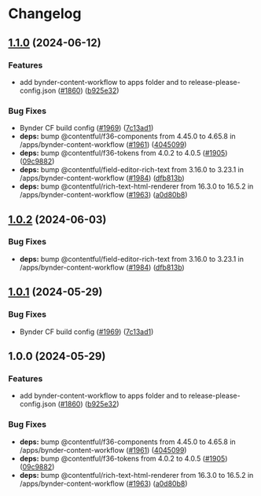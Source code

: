 # Changelog

## [1.1.0](https://github.com/Thrillworks/marketplace-partner-apps/compare/bynder-content-workflow-v1.0.2...bynder-content-workflow-v1.1.0) (2024-06-12)


### Features

* add bynder-content-workflow to apps folder and to release-please-config.json ([#1860](https://github.com/Thrillworks/marketplace-partner-apps/issues/1860)) ([b925e32](https://github.com/Thrillworks/marketplace-partner-apps/commit/b925e32dc73bef00dbdbe3d472811d185c2c655f))


### Bug Fixes

* Bynder CF build config ([#1969](https://github.com/Thrillworks/marketplace-partner-apps/issues/1969)) ([7c13ad1](https://github.com/Thrillworks/marketplace-partner-apps/commit/7c13ad18a236fb08014e2e29f801652a55057e41))
* **deps:** bump @contentful/f36-components from 4.45.0 to 4.65.8 in /apps/bynder-content-workflow ([#1961](https://github.com/Thrillworks/marketplace-partner-apps/issues/1961)) ([4045099](https://github.com/Thrillworks/marketplace-partner-apps/commit/40450990466f4def0e3fa68a7c5c2b9c7015b649))
* **deps:** bump @contentful/f36-tokens from 4.0.2 to 4.0.5 ([#1905](https://github.com/Thrillworks/marketplace-partner-apps/issues/1905)) ([09c9882](https://github.com/Thrillworks/marketplace-partner-apps/commit/09c9882ecbce217e25f85065ace36d09efcb54c5))
* **deps:** bump @contentful/field-editor-rich-text from 3.16.0 to 3.23.1 in /apps/bynder-content-workflow ([#1984](https://github.com/Thrillworks/marketplace-partner-apps/issues/1984)) ([dfb813b](https://github.com/Thrillworks/marketplace-partner-apps/commit/dfb813bf24a75c9f4a244537f5383020287e476b))
* **deps:** bump @contentful/rich-text-html-renderer from 16.3.0 to 16.5.2 in /apps/bynder-content-workflow ([#1963](https://github.com/Thrillworks/marketplace-partner-apps/issues/1963)) ([a0d80b8](https://github.com/Thrillworks/marketplace-partner-apps/commit/a0d80b8bad8f095917ef1bb8d0e8374018d9a32a))

## [1.0.2](https://github.com/contentful/marketplace-partner-apps/compare/bynder-content-workflow-v1.0.1...bynder-content-workflow-v1.0.2) (2024-06-03)


### Bug Fixes

* **deps:** bump @contentful/field-editor-rich-text from 3.16.0 to 3.23.1 in /apps/bynder-content-workflow ([#1984](https://github.com/contentful/marketplace-partner-apps/issues/1984)) ([dfb813b](https://github.com/contentful/marketplace-partner-apps/commit/dfb813bf24a75c9f4a244537f5383020287e476b))

## [1.0.1](https://github.com/contentful/marketplace-partner-apps/compare/bynder-content-workflow-v1.0.0...bynder-content-workflow-v1.0.1) (2024-05-29)


### Bug Fixes

* Bynder CF build config ([#1969](https://github.com/contentful/marketplace-partner-apps/issues/1969)) ([7c13ad1](https://github.com/contentful/marketplace-partner-apps/commit/7c13ad18a236fb08014e2e29f801652a55057e41))

## 1.0.0 (2024-05-29)


### Features

* add bynder-content-workflow to apps folder and to release-please-config.json ([#1860](https://github.com/contentful/marketplace-partner-apps/issues/1860)) ([b925e32](https://github.com/contentful/marketplace-partner-apps/commit/b925e32dc73bef00dbdbe3d472811d185c2c655f))


### Bug Fixes

* **deps:** bump @contentful/f36-components from 4.45.0 to 4.65.8 in /apps/bynder-content-workflow ([#1961](https://github.com/contentful/marketplace-partner-apps/issues/1961)) ([4045099](https://github.com/contentful/marketplace-partner-apps/commit/40450990466f4def0e3fa68a7c5c2b9c7015b649))
* **deps:** bump @contentful/f36-tokens from 4.0.2 to 4.0.5 ([#1905](https://github.com/contentful/marketplace-partner-apps/issues/1905)) ([09c9882](https://github.com/contentful/marketplace-partner-apps/commit/09c9882ecbce217e25f85065ace36d09efcb54c5))
* **deps:** bump @contentful/rich-text-html-renderer from 16.3.0 to 16.5.2 in /apps/bynder-content-workflow ([#1963](https://github.com/contentful/marketplace-partner-apps/issues/1963)) ([a0d80b8](https://github.com/contentful/marketplace-partner-apps/commit/a0d80b8bad8f095917ef1bb8d0e8374018d9a32a))

